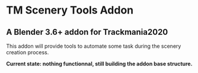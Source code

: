 # TM Scenery Tools Addon
## A Blender 3.6+ addon for Trackmania2020
This addon will provide tools to automate some task during the scenery creation process.

**Current state: nothing functionnal, still building the addon base structure.**
